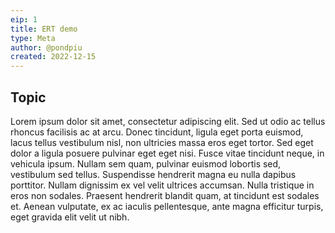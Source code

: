 ```yaml
---
eip: 1
title: ERT demo
type: Meta
author: @pondpiu
created: 2022-12-15
---
```

## Topic

Lorem ipsum dolor sit amet, consectetur adipiscing elit. Sed ut odio ac tellus rhoncus facilisis ac at arcu. Donec tincidunt, ligula eget porta euismod, lacus tellus vestibulum nisl, non ultricies massa eros eget tortor. Sed eget dolor a ligula posuere pulvinar eget eget nisi. Fusce vitae tincidunt neque, in vehicula ipsum. Nullam sem quam, pulvinar euismod lobortis sed, vestibulum sed tellus. Suspendisse hendrerit magna eu nulla dapibus porttitor. Nullam dignissim ex vel velit ultrices accumsan. Nulla tristique in eros non sodales. Praesent hendrerit blandit quam, at tincidunt est sodales et. Aenean vulputate, ex ac iaculis pellentesque, ante magna efficitur turpis, eget gravida elit velit ut nibh.